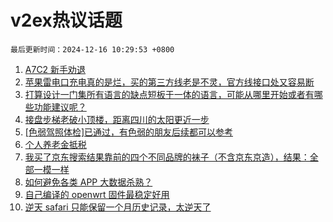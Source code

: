 # v2ex热议话题

`最后更新时间：2024-12-16 10:29:53 +0800`

1. [A7C2 新手劝退](https://www.v2ex.com/t/1097730)
1. [苹果雷电口充电真的是烂，买的第三方线老是不灵，官方线接口处又容易断](https://www.v2ex.com/t/1097658)
1. [打算设计一门集所有语言的缺点短板于一体的语言，可能从哪里开始或者有哪些功能建议呢？](https://www.v2ex.com/t/1097722)
1. [接盘步梯老破小顶楼，距离四川的太阳更近一步](https://www.v2ex.com/t/1097674)
1. [[色弱驾照体检]已通过，有色弱的朋友后续都可以参考](https://www.v2ex.com/t/1097760)
1. [个人养老金抵税](https://www.v2ex.com/t/1097783)
1. [我买了京东搜索结果靠前的四个不同品牌的袜子（不含京东京造），结果：全部一模一样](https://www.v2ex.com/t/1097739)
1. [如何避免各类 APP 大数据杀熟？](https://www.v2ex.com/t/1097656)
1. [自己编译的 openwrt 固件最稳定好用](https://www.v2ex.com/t/1097664)
1. [逆天 safari 只能保留一个月历史记录，太逆天了](https://www.v2ex.com/t/1097755)

